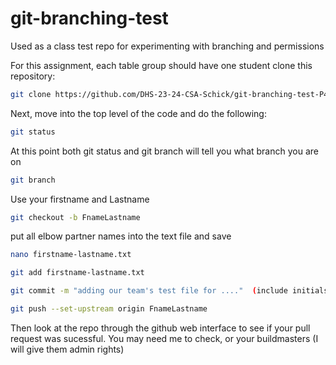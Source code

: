 # git-branching-test
Used as a class test repo for experimenting with branching and permissions

For this assignment, each table group should have one student clone this repository:
```bash
git clone https://github.com/DHS-23-24-CSA-Schick/git-branching-test-P4.git
```
Next, move into the top level of the code and do the following:
```bash
git status
```
At this point both git status and git branch will tell you what branch you are on
```bash
git branch                           
```
Use your firstname and Lastname
```bash
git checkout -b FnameLastname
```
put all elbow partner names into the text file and save
```bash
nano firstname-lastname.txt
```
```bash
git add firstname-lastname.txt
```
```bash
git commit -m "adding our team's test file for ...."  (include initials) 
```
```bash
git push --set-upstream origin FnameLastname
```
Then look at the repo through the github web interface to see if your pull request was sucessful.  You may need me to check,
or your buildmasters (I will give them admin rights)

  
